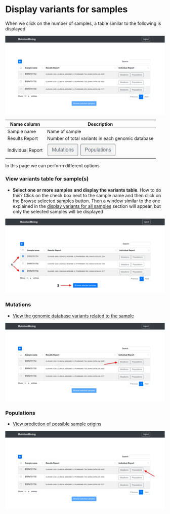 # Display variants for samples

When we click on the number of samples, a table similar to the following is displayed

![](../../../.gitbook/assets/samples-table.png)

| Name column       | Description                                                 |
| ----------------- | ----------------------------------------------------------- |
| Sample name       | Name of sample                                              |
| Results Report    | Number of total variants in each genomic database           |
| Individual Report | [![](../../../.gitbook/assets/button-mutations.png)](./#mutations) [![](../../../.gitbook/assets/button-populations.png)](./#populations) |

In this page we can perform different options&#x20;

### View variants table for sample(s)

* **Select one or more samples** **and display the variants table**. How to do this? Click on the check box next to the sample name and then click on the Browse selected samples button. Then a window similar to the one explained in the [display variants for all samples](../../page-1.md) section will appear, but only the selected samples will be displayed

![](../../../.gitbook/assets/samples-table-browse.png)

### Mutations

* [View the genomic database variants related to the sample](mutations.md)

![](../../../.gitbook/assets/samples-table-mutations.png)

### Populations

* [View prediction of possible sample origins](populations.md)

![](../../../.gitbook/assets/samples-table-populations.png)
